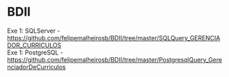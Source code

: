 # BDII
Exe 1: SQLServer - https://github.com/felipemalheirosb/BDII/tree/master/SQLQuery_GERENCIADOR_CURRICULOS<br>
Exe 1: PostgreSQL - https://github.com/felipemalheirosb/BDII/tree/master/PostgresqlQuery_GerenciadorDeCurriculos<br>
